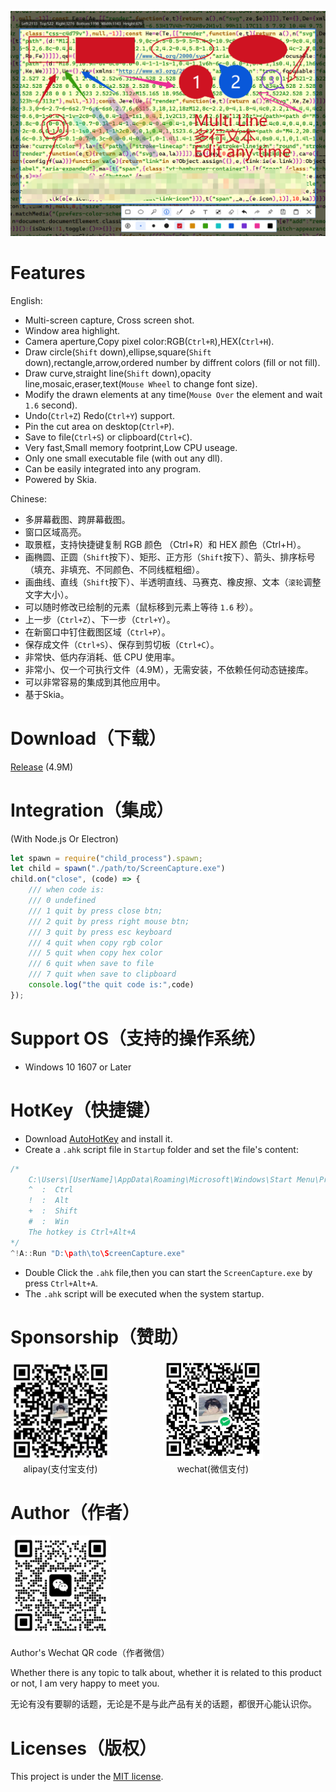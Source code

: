 ![](./Doc/banner.png)


# Features

English:

- Multi-screen capture, Cross screen shot.
- Window area highlight.
- Camera aperture,Copy pixel color:RGB(`Ctrl+R`),HEX(`Ctrl+H`).
- Draw circle(`Shift` down),ellipse,square(`Shift` down),rectangle,arrow,ordered number by diffrent colors (fill or not fill).
- Draw curve,straight line(`Shift` down),opacity line,mosaic,eraser,text(`Mouse Wheel` to change font size).
- Modify the drawn elements at any time(`Mouse Over` the element and wait `1.6` second).
- Undo(`Ctrl+Z`) Redo(`Ctrl+Y`) support.
- Pin the cut area on desktop(`Ctrl+P`).
- Save to file(`Ctrl+S`) or clipboard(`Ctrl+C`).
- Very fast,Small memory footprint,Low CPU useage.
- Only one small executable file (with out any dll).
- Can be easily integrated into any program.
- Powered by Skia.

Chinese:

- 多屏幕截图、跨屏幕截图。
- 窗口区域高亮。
- 取景框，支持快捷键复制 RGB 颜色 （Ctrl+R）和 HEX 颜色（Ctrl+H）。
- 画椭圆、正圆（`Shift`按下）、矩形、正方形（`Shift`按下）、箭头、排序标号（填充、非填充、不同颜色、不同线框粗细）。
- 画曲线、直线（`Shift`按下）、半透明直线、马赛克、橡皮擦、文本（`滚轮`调整文字大小）。
- 可以随时修改已绘制的元素（鼠标移到元素上等待 `1.6` 秒）。
- 上一步（`Ctrl+Z`）、下一步（`Ctrl+Y`）。
- 在新窗口中钉住截图区域（`Ctrl+P`）。
- 保存成文件（`Ctrl+S`）、保存到剪切板（`Ctrl+C`）。
- 非常快、低内存消耗、低 CPU 使用率。
- 非常小、仅一个可执行文件（4.9M），无需安装，不依赖任何动态链接库。
- 可以非常容易的集成到其他应用中。
- 基于Skia。


# Download（下载）

[Release](https://github.com/xland/ScreenCapture/releases/) (4.9M)

# Integration（集成）

(With Node.js Or Electron)

```js
let spawn = require("child_process").spawn;
let child = spawn("./path/to/ScreenCapture.exe")
child.on("close", (code) => {
    /// when code is:
    /// 0 undefined
    /// 1 quit by press close btn;
    /// 2 quit by press right mouse btn;
    /// 3 quit by press esc keyboard
    /// 4 quit when copy rgb color
    /// 5 quit when copy hex color
    /// 6 quit when save to file
    /// 7 quit when save to clipboard
    console.log("the quit code is:",code)
});
```

# Support OS（支持的操作系统）

- Windows 10 1607 or Later

# HotKey（快捷键）

- Download [AutoHotKey](https://www.autohotkey.com/) and install it.
- Create a `.ahk` script file in `Startup` folder and set the file's content:
```c
/*
    C:\Users\[UserName]\AppData\Roaming\Microsoft\Windows\Start Menu\Programs\Startup\ScreenCapture.ahk
    ^  :  Ctrl
    !  :  Alt
    +  :  Shift
    #  :  Win
    The hotkey is Ctrl+Alt+A 
*/
^!A::Run "D:\path\to\ScreenCapture.exe"
```
- Double Click the `.ahk` file,then you can start the `ScreenCapture.exe` by press `Ctrl+Alt+A`.
- The `.ahk` script will be executed when the system startup.


# Sponsorship（赞助）


<div>
    <div style="display:inline-block;text-align:center;">
        <img src="./Doc/alipay.jpg" style="width:160px;height:160px;" /><br />
        alipay(支付宝支付)
    </div>
    <div style="display:inline-block;text-align:center;margin-left:80px;">
        <img src="./Doc/wechat.png" style="width:160px;height:160px;" /><br />
        wechat(微信支付)
    </div>
</div>


# Author（作者）

<img src="./Doc/author.jpg" style="width:160px;height:160px;" />

Author's Wechat QR code（作者微信）

Whether there is any topic to talk about, whether it is related to this product or not, I am very happy to meet you.

无论有没有要聊的话题，无论是不是与此产品有关的话题，都很开心能认识你。

# Licenses（版权）

This project is under the [MIT license](./licence).

